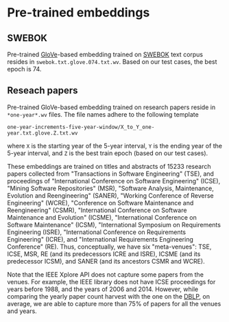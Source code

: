 # Pre-trained embeddings
## SWEBOK
Pre-trained [GloVe](https://nlp.stanford.edu/projects/glove/)-based embedding trained on [SWEBOK](https://www.computer.org/education/bodies-of-knowledge/software-engineering/v3) text corpus resides in `swebok.txt.glove.074.txt.wv`. Based on our test cases, the best epoch is 74.

## Reseach papers
Pre-trained GloVe-based embedding trained on research papers reside in `*one-year*.wv` files. The file names adhere to the following template
```
one-year-increments-five-year-window/X_to_Y_one-year.txt.glove.Z.txt.wv
```
where `X` is the starting year of the 5-year interval, `Y` is the ending year of the 5-year interval, and `Z` is the best train epoch (based on our test cases).

These embeddings are trained on titles and abstracts of 15233 research papers collected from "Transactions in Software Engineering" (TSE), and proceedings of "International Conference on Software Engineering" (ICSE), "Mining Software Repositories" (MSR), "Software Analysis, Maintenance, Evolution and Reengineering" (SANER), "Working Conference of Reverse Engineering" (WCRE), "Conference on Software Maintenance and Reengineering" (CSMR), "International Conference on Software Maintenance and Evolution" (ICSME), "International Conference on Software Maintenance" (ICSM), "International Symposium on Requirements Engineering (ISRE), "International Conference on Requirements Engineering" (ICRE), and "International Requirements Engineering Conference" (RE). Thus, conceptually, we have six "meta-venues": TSE, ICSE, MSR, RE (and its predecessors ICRE and ISRE), ICSME (and its predecessor ICSM), and SANER (and its ancestors CSMR and WCRE).

Note that the IEEE Xplore API does not capture some papers from the venues. For example, the IEEE library does not have ICSE proceedings for years before 1988, and the years of 2006 and 2014. However, while comparing the yearly paper count harvest with the one on the [DBLP](https://dblp.org), on average, we are able to capture more than 75% of papers for all the venues and years.
